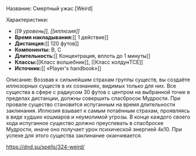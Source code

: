 Название: Смертный ужас \[Weird] 

Характеристики:
- *[[9 уровень]], [[иллюзия]]*
- **Время накладывания:**[[ 1 действие]]
- **Дистанция:**[[ 120 футов]]
- **Компоненты:** В, С
- **Длительность:**[[ Концентрация, вплоть до 1 минуты]]
- **Классы:**[[Класс  волшебник]], [[Класс колдунTCE]]
- **Источник:**[[ «Player's handbook»]]

Описание:
Воззвав к сильнейшим страхам группы существ, вы создаёте иллюзорных существ в их сознаниях, видимых только для них. Все существа в сфере с радиусом 30 футов с центром на выбранной точке в пределах дистанции, должны совершить спасбросок Мудрости. При провале существо становится испуганным на время длительности заклинания. Иллюзия взывает к самым потаённым страхам, проявляясь в виде худших кошмаров и неумолимой угрозы. В конце каждого своего хода испуганное существо должно преуспевать в спасброске Мудрости, иначе оно получает урон психической энергией 4к10. При успехе для этого существа заклинание оканчивается.

https://dnd.su/spells/324-weird/